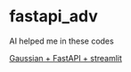 # fastapi_adv

AI helped me in these codes

[Gaussian + FastAPI + streamlit](https://github.com/mohsenet/fastapi_adv/tree/main/adventures/gau_stri_fastapi)

